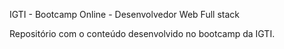 IGTI - Bootcamp Online - Desenvolvedor Web Full stack

Repositório com o conteúdo desenvolvido no bootcamp da IGTI.